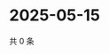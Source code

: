 # 2025-05-15

共 0 条

<!-- BEGIN ZHIHUVIDEO -->
<!-- 最后更新时间 Thu May 15 2025 13:12:30 GMT+0800 (China Standard Time) -->

<!-- END ZHIHUVIDEO -->
